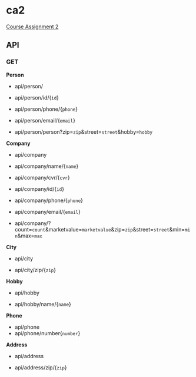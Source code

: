 # ca2

[Course Assignment 2](https://docs.google.com/document/d/1hHtsSG-cZxqjkq-Ii2bbdir-lmZDgvxUFwT6RHwPYCw/edit)


## API

### GET

**Person**

* api/person/

* api/person/id/{`id`}

* api/person/phone/{`phone`}

* api/person/email/{`email`}

* api/person/person?zip=`zip`&street=`street`&hobby=`hobby`


**Company**

* api/company

* api/company/name/{`name`}

* api/company/cvr/{`cvr`}

* api/company/id/{`id`}

* api/company/phone/{`phone`}

* api/company/email/{`email`}

* api/company/?count=`count`&marketvalue=`marketvalue`&zip=`zip`&street=`street`&min=`min`&max=`max`

**City**

* api/city

* api/city/zip/{`zip`}


**Hobby**

* api/hobby

* api/hobby/name/{`name`}


**Phone**

* api/phone
* api/phone/number{`number`}


**Address**

* api/address

* api/address/zip/{`zip`}


